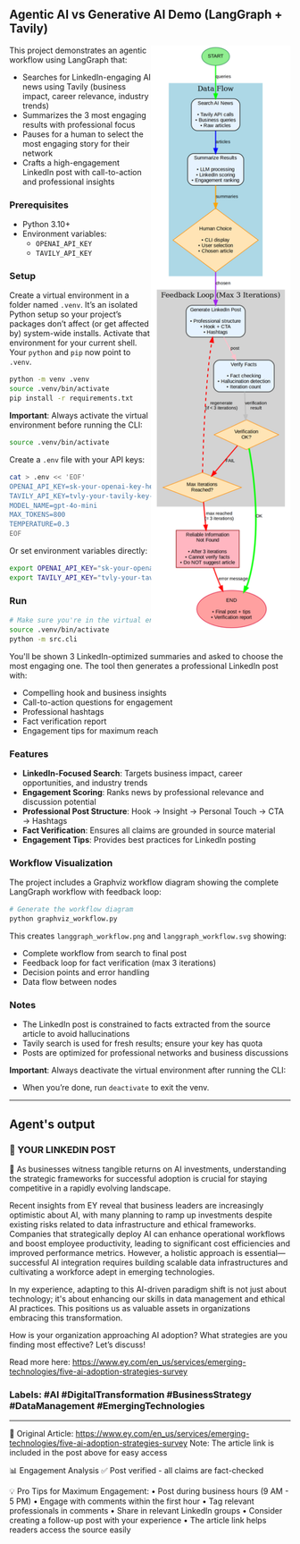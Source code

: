 ## Agentic AI vs Generative AI Demo (LangGraph + Tavily)

<img src="langgraph_workflow.png" alt="DAG" width="250" align="right">

This project demonstrates an agentic workflow using LangGraph that:
- Searches for LinkedIn-engaging AI news using Tavily (business impact, career relevance, industry trends)
- Summarizes the 3 most engaging results with professional focus
- Pauses for a human to select the most engaging story for their network
- Crafts a high-engagement LinkedIn post with call-to-action and professional insights

### Prerequisites
- Python 3.10+
- Environment variables:
  - `OPENAI_API_KEY`
  - `TAVILY_API_KEY`

### Setup

Create a virtual environment in a folder named `.venv`. It’s an isolated Python setup so your project’s packages don’t affect (or get affected by) system-wide installs. Activate that environment for your current shell. Your `python` and `pip` now point to `.venv`.

```bash
python -m venv .venv
source .venv/bin/activate
pip install -r requirements.txt
```

**Important**: Always activate the virtual environment before running the CLI:
```bash
source .venv/bin/activate
```

Create a `.env` file with your API keys:
```bash
cat > .env << 'EOF'
OPENAI_API_KEY=sk-your-openai-key-here
TAVILY_API_KEY=tvly-your-tavily-key-here
MODEL_NAME=gpt-4o-mini
MAX_TOKENS=800
TEMPERATURE=0.3
EOF
```

Or set environment variables directly:
```bash
export OPENAI_API_KEY="sk-your-openai-key-here"
export TAVILY_API_KEY="tvly-your-tavily-key-here"
```

### Run
```bash
# Make sure you're in the virtual environment
source .venv/bin/activate
python -m src.cli
```
You'll be shown 3 LinkedIn-optimized summaries and asked to choose the most engaging one. The tool then generates a professional LinkedIn post with:
- Compelling hook and business insights
- Call-to-action questions for engagement
- Professional hashtags
- Fact verification report
- Engagement tips for maximum reach

### Features
- **LinkedIn-Focused Search**: Targets business impact, career opportunities, and industry trends
- **Engagement Scoring**: Ranks news by professional relevance and discussion potential
- **Professional Post Structure**: Hook → Insight → Personal Touch → CTA → Hashtags
- **Fact Verification**: Ensures all claims are grounded in source material
- **Engagement Tips**: Provides best practices for LinkedIn posting

### Workflow Visualization
The project includes a Graphviz workflow diagram showing the complete LangGraph workflow with feedback loop:
```bash
# Generate the workflow diagram
python graphviz_workflow.py
```
This creates `langgraph_workflow.png` and `langgraph_workflow.svg` showing:
- Complete workflow from search to final post
- Feedback loop for fact verification (max 3 iterations)
- Decision points and error handling
- Data flow between nodes

### Notes
- The LinkedIn post is constrained to facts extracted from the source article to avoid hallucinations
- Tavily search is used for fresh results; ensure your key has quota
- Posts are optimized for professional networks and business discussions


**Important**: Always deactivate the virtual environment after running the CLI:
- When you’re done, run `deactivate` to exit the venv.
---

## Agent's output


### 📝 YOUR LINKEDIN POST

🚀 As businesses witness tangible returns on AI investments, understanding the strategic frameworks for successful adoption is crucial for staying competitive in a rapidly evolving landscape. 

Recent insights from EY reveal that business leaders are increasingly optimistic about AI, with many planning to ramp up investments despite existing risks related to data infrastructure and ethical frameworks. Companies that strategically deploy AI can 
enhance operational workflows and boost employee productivity, leading to significant cost efficiencies and improved performance metrics. However, a holistic approach is essential—successful AI integration requires building scalable data infrastructures 
and cultivating a workforce adept in emerging technologies.

In my experience, adapting to this AI-driven paradigm shift is not just about technology; it's about enhancing our skills in data management and ethical AI practices. This positions us as valuable assets in organizations embracing this transformation.

How is your organization approaching AI adoption? What strategies are you finding most effective? Let’s discuss! 

Read more here: https://www.ey.com/en_us/services/emerging-technologies/five-ai-adoption-strategies-survey 

### Labels: #AI #DigitalTransformation #BusinessStrategy #DataManagement #EmergingTechnologies
---

🔗 Original Article: https://www.ey.com/en_us/services/emerging-technologies/five-ai-adoption-strategies-survey
Note: The article link is included in the post above for easy access

📊 Engagement Analysis
✅ Post verified - all claims are fact-checked

💡 Pro Tips for Maximum Engagement:
• Post during business hours (9 AM - 5 PM)
• Engage with comments within the first hour
• Tag relevant professionals in comments
• Share in relevant LinkedIn groups
• Consider creating a follow-up post with your experience
• The article link helps readers access the source easily
